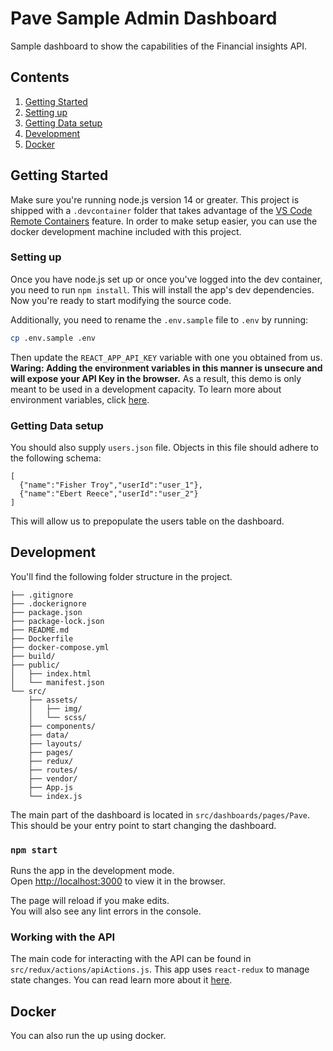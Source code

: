 # Pave Sample Admin Dashboard

Sample dashboard to show the capabilities of the Financial insights API. 

## Contents

1. [Getting Started](#getting-started)
1. [Setting up](#setting-up)
1. [Getting Data setup](#getting-data-setup)
1. [Development](#development)
1. [Docker](#docker)

## Getting Started
Make sure you're running node.js version 14 or greater. This project is shipped with a `.devcontainer` folder that takes advantage of the [VS Code Remote Containers](https://code.visualstudio.com/docs/remote/remote-overview) feature. In order to make setup easier, you can use the docker development machine included with this project. 

### Setting up

Once you have node.js set up or once you've logged into the dev container, you need to run `npm install`. This will install the app's dev dependencies. Now you're ready to start modifying the source code. 

Additionally, you need to rename the `.env.sample` file to `.env` by running:

```sh
cp .env.sample .env
```

Then update the `REACT_APP_API_KEY` variable with one you obtained from us. **Waring: Adding the environment variables in this manner is unsecure and will expose your API Key in the browser.** As a result, this demo is only meant to be used in a development capacity. To learn more about environment variables, click [here](https://create-react-app.dev/docs/adding-custom-environment-variables/).

### Getting Data setup
You should also supply `users.json` file. Objects in this file should adhere to the following schema:

```
[ 
  {"name":"Fisher Troy","userId":"user_1"},
  {"name":"Ebert Reece","userId":"user_2"}
]
```

This will allow us to prepopulate the users table on the dashboard. 

## Development

You'll find the following folder structure in the project.

  ```
  ├── .gitignore
  ├── .dockerignore
  ├── package.json
  ├── package-lock.json
  ├── README.md
  ├── Dockerfile
  ├── docker-compose.yml
  ├── build/
  ├── public/
  │   ├── index.html
  │   └── manifest.json
  └── src/
      ├── assets/
      │   ├── img/
      │   └── scss/
      ├── components/
      ├── data/
      ├── layouts/
      ├── pages/
      ├── redux/
      ├── routes/
      ├── vendor/
      ├── App.js
      └── index.js
  ```

 The main part of the dashboard is located in `src/dashboards/pages/Pave`. This should be your entry point to start changing the dashboard.

### `npm start`

Runs the app in the development mode.<br>
Open [http://localhost:3000](http://localhost:3000) to view it in the browser.

The page will reload if you make edits.<br>
You will also see any lint errors in the console.

### Working with the API

The main code for interacting with the API can be found in `src/redux/actions/apiActions.js`. This app uses `react-redux` to manage state changes. You can read learn more about it [here](https://react-redux.js.org/).


## Docker
You can also run the up using docker. 
